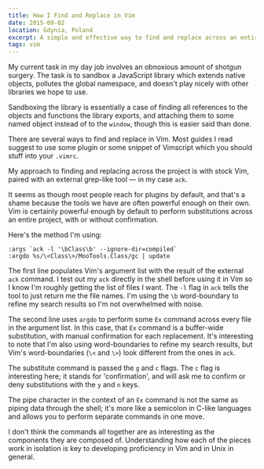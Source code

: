 ```yaml
---
title: How I Find and Replace in Vim
date: 2015-09-02
location: Gdynia, Poland
excerpt: A simple and effective way to find and replace across an entire project with plain Vim, without plugins.
tags: vim
---
```


<span class="run-in"><span class="drop">M</span>y current task</span> in my day
job involves an obnoxious amount of shotgun surgery. The task is to sandbox a
JavaScript library which extends native objects, pollutes the global namespace,
and doesn't play nicely with other libraries we hope to use.

Sandboxing the library is essentially a case of finding all references to the
objects and functions the library exports, and attaching them to some named object
instead of to the `window`, though this is easier said than done.

There are several ways to find and replace in Vim. Most guides I read suggest to
use some plugin or some snippet of Vimscript which you should stuff into your
`.vimrc`.

My approach to finding and replacing across the project is with stock Vim,
paired with an external grep-like tool — in my case `ack`.

It seems as though most people reach for plugins by default, and that's a shame
because the tools we have are often powerful enough on their own. Vim is
certainly powerful enough by default to perform substitutions across an entire
project, with or without confirmation.

Here's the method I'm using:

~~~vim
:args `ack -l '\bClass\b' --ignore-dir=compiled`
:argdo %s/\<Class\>/MooTools.Class/gc | update
~~~

The first line populates Vim's argument list with the result of the external
`ack` command. I test out my `ack` directly in the shell before using it in Vim
so I know I'm roughly getting the list of files I want. The `-l` flag in `ack`
tells the tool to just return me the file names. I'm using the `\b`
word-boundary to refine my search results so I'm not overwhelmed with noise.

The second line uses `argdo` to perform some `Ex` command across every file in
the argument list. In this case, that `Ex` command is a buffer-wide
substitution, with manual confirmation for each replacement. It's interesting to
note that I'm also using word-boundaries to refine my search results, but Vim's
word-boundaries (`\<` and `\>`) look different from the ones in `ack`.

The substitute command is passed the `g` and `c` flags. The `c` flag is
interesting here; it stands for 'confirmation', and will ask me to confirm or
deny substitutions with the `y` and `n` keys.

The pipe character in the context of an `Ex` command is not the same as piping
data through the shell; it's more like a semicolon in C-like languages and
allows you to perform separate commands in one move.

I don't think the commands all together are as interesting as the components
they are composed of. Understanding how each of the pieces work in isolation is
key to developing proficiency in Vim and in Unix in general.
